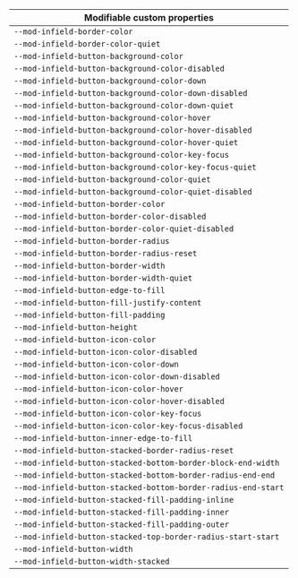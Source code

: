 | Modifiable custom properties                                  |
| ------------------------------------------------------------- |
| `--mod-infield-border-color`                                  |
| `--mod-infield-border-color-quiet`                            |
| `--mod-infield-button-background-color`                       |
| `--mod-infield-button-background-color-disabled`              |
| `--mod-infield-button-background-color-down`                  |
| `--mod-infield-button-background-color-down-disabled`         |
| `--mod-infield-button-background-color-down-quiet`            |
| `--mod-infield-button-background-color-hover`                 |
| `--mod-infield-button-background-color-hover-disabled`        |
| `--mod-infield-button-background-color-hover-quiet`           |
| `--mod-infield-button-background-color-key-focus`             |
| `--mod-infield-button-background-color-key-focus-quiet`       |
| `--mod-infield-button-background-color-quiet`                 |
| `--mod-infield-button-background-color-quiet-disabled`        |
| `--mod-infield-button-border-color`                           |
| `--mod-infield-button-border-color-disabled`                  |
| `--mod-infield-button-border-color-quiet-disabled`            |
| `--mod-infield-button-border-radius`                          |
| `--mod-infield-button-border-radius-reset`                    |
| `--mod-infield-button-border-width`                           |
| `--mod-infield-button-border-width-quiet`                     |
| `--mod-infield-button-edge-to-fill`                           |
| `--mod-infield-button-fill-justify-content`                   |
| `--mod-infield-button-fill-padding`                           |
| `--mod-infield-button-height`                                 |
| `--mod-infield-button-icon-color`                             |
| `--mod-infield-button-icon-color-disabled`                    |
| `--mod-infield-button-icon-color-down`                        |
| `--mod-infield-button-icon-color-down-disabled`               |
| `--mod-infield-button-icon-color-hover`                       |
| `--mod-infield-button-icon-color-hover-disabled`              |
| `--mod-infield-button-icon-color-key-focus`                   |
| `--mod-infield-button-icon-color-key-focus-disabled`          |
| `--mod-infield-button-inner-edge-to-fill`                     |
| `--mod-infield-button-stacked-border-radius-reset`            |
| `--mod-infield-button-stacked-bottom-border-block-end-width`  |
| `--mod-infield-button-stacked-bottom-border-radius-end-end`   |
| `--mod-infield-button-stacked-bottom-border-radius-end-start` |
| `--mod-infield-button-stacked-fill-padding-inline`            |
| `--mod-infield-button-stacked-fill-padding-inner`             |
| `--mod-infield-button-stacked-fill-padding-outer`             |
| `--mod-infield-button-stacked-top-border-radius-start-start`  |
| `--mod-infield-button-width`                                  |
| `--mod-infield-button-width-stacked`                          |
